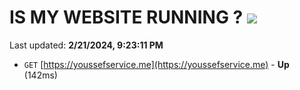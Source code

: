 # IS MY WEBSITE RUNNING ? [![](https://img.shields.io/static/v1?label=Sponsor&message=%E2%9D%A4&logo=GitHub&color=%23fe8e86)](https://github.com/sponsors/<username>)

Last updated: **2/21/2024, 9:23:11 PM**

- `GET` [https://youssefservice.me](https://youssefservice.me) - **Up** (142ms)
